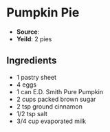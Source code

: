 # Pumpkin Pie
 * **Source**: 
 * **Yeild**: 2 pies

## Ingredients
 * 1 pastry sheet
 * 4 eggs
 * 1 can E.D. Smith Pure Pumpkin
 * 2 cups packed brown sugar
 * 2 tsp ground cinnamon
 * 1/2 tsp salt
 * 3/4 cup evaporated milk
